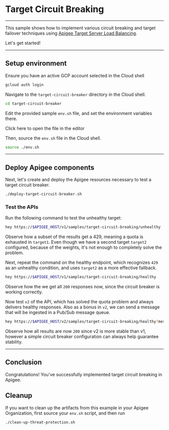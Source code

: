 # Target Circuit Breaking

---
This sample shows how to implement various circuit breaking and target failover techniques using [Apigee Target Server Load Balancing](https://cloud.google.com/apigee/docs/api-platform/deploy/load-balancing-across-backend-servers).

Let's get started!

---

## Setup environment

Ensure you have an active GCP account selected in the Cloud shell

```sh
gcloud auth login
```

Navigate to the `target-circuit-breaker` directory in the Cloud shell.

```sh
cd target-circuit-breaker
```

Edit the provided sample `env.sh` file, and set the environment variables there.

Click <walkthrough-editor-open-file filePath="target-circuit-breaker/env.sh">here</walkthrough-editor-open-file> to open the file in the editor

Then, source the `env.sh` file in the Cloud shell.

```sh
source ./env.sh
```

---

## Deploy Apigee components

Next, let's create and deploy the Apigee resources necessary to test a target circuit breaker.

```sh
./deploy-target-circuit-breaker.sh
```

### Test the APIs

Run the following command to test the unhealthy target:

```sh
hey https://$APIGEE_HOST/v1/samples/target-circuit-breaking/unhealthy
```

Observe how a subset of the results get a 429, meaning a quota is exhausted in `target1`. Even though we have a second target `target2` configured, because of the weights, it's not enough to completely solve the problem.

Next, repeat the command on the healthy endpoint, which recognizes `429` as an unhealthy condition, and uses `target2` as a more effective fallback.

```sh
hey https://$APIGEE_HOST/v1/samples/target-circuit-breaking/healthy
```

Observe how the we get all `200` responses now, since the circuit breaker is working correctly.

Now test `v2` of the API, which has solved the quota problem and always delivers healthy responses. Also as a bonus in `v2`, we can send a message that will be ingested in a Pub/Sub message queue.

```sh
hey https://$APIGEE_HOST/v2/samples/target-circuit-breaking/healthy?message=apigeerocks
```

Observe how all results are now `200` since v2 is more stable than v1, however a simple circuit breaker configuration can always help guarantee stability.

---

## Conclusion

<walkthrough-conclusion-trophy></walkthrough-conclusion-trophy>

Congratulations! You've successfully implemented target circuit breaking in Apigee.

<walkthrough-inline-feedback></walkthrough-inline-feedback>

## Cleanup

If you want to clean up the artifacts from this example in your Apigee Organization, first source your `env.sh` script, and then run

```bash
./clean-up-threat-protection.sh
```

